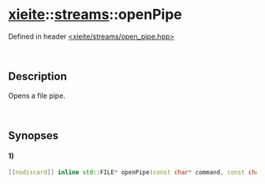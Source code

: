 # [xieite](../../xieite.md)\:\:[streams](../../streams.md)\:\:openPipe
Defined in header [<xieite/streams/open_pipe.hpp>](../../../include/xieite/streams/open_pipe.hpp)

&nbsp;

## Description
Opens a file pipe.

&nbsp;

## Synopses
#### 1)
```cpp
[[nodiscard]] inline std::FILE* openPipe(const char* command, const char* mode) noexcept;
```

